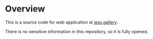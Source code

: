 # Overview

This is a source code for web application at [jess.gallery](http://jess.gallery).

There is no sensitive information in this repository, so it is fully opened.
